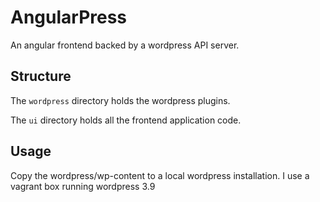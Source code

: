 # AngularPress

An angular frontend backed by a wordpress API server.

## Structure

The `wordpress` directory holds the wordpress plugins.

The `ui` directory holds all the frontend application code.

## Usage

Copy the wordpress/wp-content to a local wordpress installation.  I use a
vagrant box running wordpress 3.9
